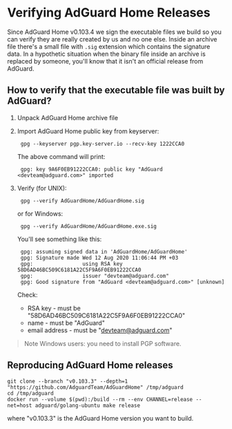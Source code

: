 # Verifying AdGuard Home Releases

Since AdGuard Home v0.103.4 we sign the executable files we build so you can verify they are really created by us and no one else.
Inside an archive file there's a small file with `.sig` extension which contains the signature data.
In a hypothetic situation when the binary file inside an archive is replaced by someone, you'll know that it isn't an official release from AdGuard.


## How to verify that the executable file was built by AdGuard?

1. Unpack AdGuard Home archive file
2. Import AdGuard Home public key from keyserver:

        gpg --keyserver pgp.key-server.io --recv-key 1222CCA0

    The above command will print:

        gpg: key 9A6F0EB91222CCA0: public key "AdGuard <devteam@adguard.com>" imported

3. Verify (for UNIX):

        gpg --verify AdGuardHome/AdGuardHome.sig

    or for Windows:

        gpg --verify AdGuardHome/AdGuardHome.exe.sig

    You'll see something like this:

        gpg: assuming signed data in 'AdGuardHome/AdGuardHome'
        gpg: Signature made Wed 12 Aug 2020 11:06:44 PM +03
        gpg:                using RSA key 58D6AD46BC509C6181A22C5F9A6F0EB91222CCA0
        gpg:                issuer "devteam@adguard.com"
        gpg: Good signature from "AdGuard <devteam@adguard.com>" [unknown]

    Check:
    * RSA key - must be "58D6AD46BC509C6181A22C5F9A6F0EB91222CCA0"
    * name - must be "AdGuard"
    * email address - must be "devteam@adguard.com"

> Note Windows users: you need to install PGP software.


## Reproducing AdGuard Home releases

    git clone --branch "v0.103.3" --depth=1 "https://github.com/AdguardTeam/AdGuardHome" /tmp/adguard
    cd /tmp/adguard
    docker run --volume $(pwd):/build --rm --env CHANNEL=release --net=host adguard/golang-ubuntu make release

where "v0.103.3" is the AdGuard Home version you want to build.
